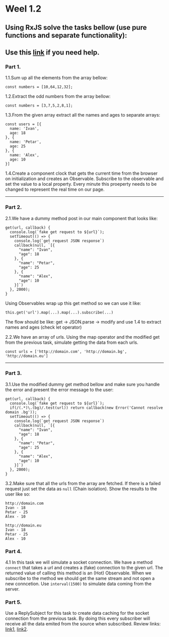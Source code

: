 # Weel 1.2

## Using RxJS solve the tasks bellow (use pure functions and separate functionality):
Use this [link](https://github.com/Reactive-Extensions/RxJS/blob/master/doc/gettingstarted/categories.md) if you need help.
---

### Part 1.
1.1.Sum up all the elements from the array bellow:
```
const numbers = [10,64,12,32];
```

1.2.Extract the odd numbers from the array bellow:
```
const numbers = [3,7,5,2,8,1];
```

1.3.From the given array extract all the names and ages to separate arrays:
```
const users = [{
  name: 'Ivan',
  age: 18
}, {
  name: 'Petar',
  age: 25
}, {
  name: 'Alex',
  age: 10
}]
```

1.4.Create a component clock that gets the current time from the browser on initialization and creates an Observable. Subscribe to the observable and set the value to a local property. Every minute this proeperty needs to be changed to represent the real time on our page.

---

### Part 2.
2.1.We have a dummy method post in our main component that looks like:
```
get(url, callback) {
  console.log(`fake get request to ${url}`);
  setTimeout(() => {
    console.log(`get request JSON response`)
    callback(null, `[{
      "name": "Ivan",
      "age": 18
    }, {
      "name": "Petar",
      "age": 25
    }, {
      "name": "Alex",
      "age": 10
    }]`)
  }, 2000);
}
```
Using Observables wrap up this get method so we can use it like:

```this.get('url').map(...).map(...).subscribe(...)```

The flow should be like: get -> JSON.parse -> modify and use 1.4 to extract names and ages (check let operator)

2.2.We have an array of urls. Using the map operator and the modified get from the previous task, simulate getting the data from each urls.
```
const urls = ['http://domain.com', 'http://domain.bg', 'http://domain.eu']
```

---

### Part 3.
3.1.Use the modified dummy get method bellow and make sure you handle the error and present the error message to the user:

```
get(url, callback) {
  console.log(`fake get request to ${url}`);
  if(/(.*)\.(bg)/.test(url)) return callback(new Error('Cannot resolve domain .bg'));
  setTimeout(() => {
    console.log(`get request JSON response`)
    callback(null, `[{
      "name": "Ivan",
      "age": 18
    }, {
      "name": "Petar",
      "age": 25
    }, {
      "name": "Alex",
      "age": 10
    }]`)
  }, 2000);
}
```

3.2.Make sure that all the urls from the array are fetched. If there is a failed request just set the data as ``null`` (Chain isolation). Show the results to the user like so:
```
http://domain.com
Ivan - 18
Petar - 25
Alex - 10

http://domain.eu
Ivan - 18
Petar - 25
Alex - 10
```
### Part 4.
4.1 In this task we will simulate a socket connection. We have a method ``connect`` that takes a url and creates a (fake) connection to the given url. The returned value of calling this method is an (Hot) Observable. When we subscribe to the method we should get the same stream and not open a new conncetion. Use `interval(1500)` to simulate data coming from the server.

### Part 5.
Use a ReplySubject for this task to create data caching for the socket connection from the previous task. By doing this every subscriber will receive all the data emited from the source when subscribed. Review links: [link1](https://github.com/Reactive-Extensions/RxJS/blob/master/doc/api/subjects/subject.md), [link2](https://github.com/Reactive-Extensions/RxJS/blob/master/doc/api/subjects/replaysubject.md).